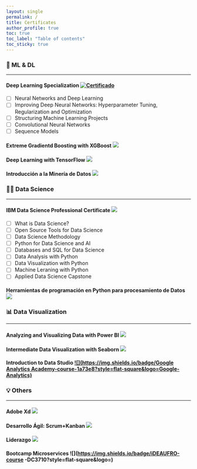 ```yaml
---
layout: single
permalink: /
title: Certificates
author_profile: true
toc: true
toc_label: "Table of contents"
toc_sticky: true
---
```


### 🤖 ML & DL
---
#### Deep Learning Specialization [![Certificado](https://img.shields.io/badge/Coursera-5_courses-0056D2?style=flat-square&logo=Coursera)](https://www.coursera.org/account/accomplishments/specialization/ZKKQC7MTGEC7)
- [ ] Neural Networks and Deep Learning [<i class="fas fa-link" aria-hidden="true"></i>](https://www.coursera.org/account/accomplishments/certificate/H8XEXYZTRM6M) 
- [ ] Improving Deep Neural Networks: Hyperparameter Tuning, Regularization and Optimization [<i class="fas fa-link" aria-hidden="true"></i>](https://www.coursera.org/account/accomplishments/certificate/KUN3QVTWFLUR) 
- [ ] Structuring Machine Learning Projects [<i class="fas fa-link" aria-hidden="true"></i>](https://www.coursera.org/account/accomplishments/certificate/QG2XZBKLTN5P)  
- [ ] Convolutional Neural Networks [<i class="fas fa-link" aria-hidden="true"></i>](https://www.coursera.org/account/accomplishments/certificate/GYR8WRU225PY)   
- [ ] Sequence Models [<i class="fas fa-link" aria-hidden="true"></i>](https://www.coursera.org/account/accomplishments/certificate/YBXCQDUSALBL) 

#### Extreme Gradientd Boosting with XGBoost [![](https://img.shields.io/badge/DataCamp-course-03EF62?style=flat-square&logo=DataCamp)](https://www.datacamp.com/statement-of-accomplishment/course/214a6fa22373fb3d9cdca813ac90e542092b8881)

#### Deep Learning with TensorFlow [![](https://img.shields.io/badge/Cognitive_Class-course-054ADA?style=flat-square&logo=IBM)](https://courses.cognitiveclass.ai/certificates/988e4f9952664b44b10e1ee5cb8495ac)

#### Introducción a la Minería de Datos [![](https://img.shields.io/badge/Coursera-course-0056D2?style=flat-square&logo=Coursera)](https://www.coursera.org/account/accomplishments/verify/HQJJRA72EKED) 

### 👨‍💻 Data Science
---
#### IBM Data Science Professional Certificate [![](https://img.shields.io/badge/Coursera-9_courses-0056D2?style=flat-square&logo=Coursera)](https://www.coursera.org/account/accomplishments/professional-cert/KGH3ZL494MDQ)
- [ ] What is Data Science? [<i class="fas fa-link" aria-hidden="true"></i>](https://www.coursera.org/account/accomplishments/certificate/FFE8U7MH3Q7Q)
- [ ] Open Source Tools for Data Science [<i class="fas fa-link" aria-hidden="true"></i>](https://www.coursera.org/account/accomplishments/certificate/G2PAMXG26FQD)
- [ ] Data Science Methodology [<i class="fas fa-link" aria-hidden="true"></i>](https://www.coursera.org/account/accomplishments/certificate/K7QX3F743B85)
- [ ] Python for Data Science and AI [<i class="fas fa-link" aria-hidden="true"></i>](https://www.coursera.org/account/accomplishments/certificate/6GUHSUF5ST4V)
- [ ] Databases and SQL for Data Science [<i class="fas fa-link" aria-hidden="true"></i>](https://www.coursera.org/account/accomplishments/certificate/9CVNDBSG55FE)
- [ ] Data Analysis with Python [<i class="fas fa-link" aria-hidden="true"></i>](https://www.coursera.org/account/accomplishments/certificate/PXNTU5HZ6J6E)
- [ ] Data Visualization with Python [<i class="fas fa-link" aria-hidden="true"></i>](https://www.coursera.org/account/accomplishments/certificate/WXPMFRVEX3N9)
- [ ] Machine Leraning with Python [<i class="fas fa-link" aria-hidden="true"></i>](https://www.coursera.org/account/accomplishments/certificate/DDXK3ZBYZJE9)
- [ ] Applied Data Science Capstone [<i class="fas fa-link" aria-hidden="true"></i>](https://www.coursera.org/account/accomplishments/certificate/88LL2NMZK7Q3)

#### Herramientas de programación en Python para procesamiento de Datos [![](https://img.shields.io/badge/PUC-course-20BEFF?style=flat-square&logo=)](david-bustos.github.io/assets/pdf/Python-PUC.pdf)

### 📊 Data Visualization

---
#### Analyzing and Visualizing Data with Power BI [![](https://img.shields.io/badge/edX-course-02262B?style=flat-square&logo=edX)](https://courses.edx.org/certificates/f011cc69b6904aada12ad17bafd91805)

#### Intermediate Data Visualization with Seaborn [![](https://img.shields.io/badge/DataCamp-course-03EF62?style=flat-square&logo=DataCamp)](https://www.datacamp.com/statement-of-accomplishment/course/981951105c6e446a2d9ea97dd8d6e78dd4647ba5)

#### Introduction to Data Studio [![](https://img.shields.io/badge/Google Analytics Academy-course-1a73e8?style=flat-square&logo=Google-Analytics)](https://analytics.google.com/analytics/academy/certificate/HEDeug52R6iqCeF6MUzRAA)

### 💡 Others
---
#### Adobe Xd [![](https://img.shields.io/badge/Platzi-course-98CA3F?style=flat-square&logo=Platzi)](https://platzi.com/p/David_Bustos/curso/1637-adobe-xd/diploma/detalle/)

#### Desarrollo Ágil: Scrum+Kanban [![](https://img.shields.io/badge/eclass_Academy-course-DD1100?style=flat-square&logo=)](david-bustos.github.io/assets/pdf/Scrum+Kanban.pdf)

#### Liderazgo [![](https://img.shields.io/badge/Sence-course-007DB8?style=flat-square&logo=)](david-bustos.github.io/assets/pdf/Liderazgo-Sence.pdf)

#### Bootcamp Microservices ![](https://img.shields.io/badge/iDEAUFRO-course -DC3710?style=flat-square&logo=)